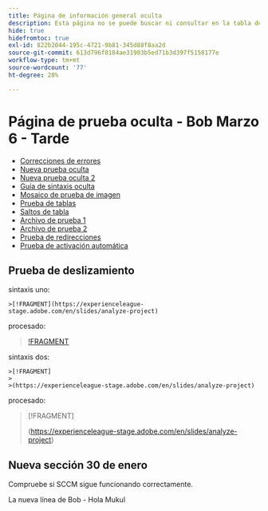 ```yaml
---
title: Página de información general oculta
description: Esta página no se puede buscar ni consultar en la tabla de contenido
hide: true
hidefromtoc: true
exl-id: 822b2044-195c-4721-9b81-345d88f8aa2d
source-git-commit: 613d796f8184ae31903b5ed71b3d397f5158177e
workflow-type: tm+mt
source-wordcount: '77'
ht-degree: 28%

---
```


# Página de prueba oculta - Bob Marzo 6 - Tarde

+ [Correcciones de errores](hidden/bug-fixes.md)
+ [Nueva prueba oculta](hidden-new-test.md)
+ [Nueva prueba oculta 2](hidden-new-test-2.md)
+ [Guía de sintaxis oculta](hidden/syntax-style-guide.md)
+ [Mosaico de prueba de imagen](hidden/test-page.md)
+ [Prueba de tablas](hidden/tables.md)
+ [Saltos de tabla](hidden/table-breaks.md)
+ [Archivo de prueba 1](hidden/note-test.md)
+ [Archivo de prueba 2](hidden-test.md)
+ [Prueba de redirecciones](hidden/test-redirection.md)
+ [Prueba de activación automática](hidden/autoactivate.md)

## Prueba de deslizamiento

sintaxis uno:

```
>[!FRAGMENT](https://experienceleague-stage.adobe.com/en/slides/analyze-project)
```

procesado:

>[!FRAGMENT](https://experienceleague-stage.adobe.com/en/slides/analyze-project)


sintaxis dos:

```
>[!FRAGMENT]
>
>(https://experienceleague-stage.adobe.com/en/slides/analyze-project)
```

procesado:

>[!FRAGMENT]
>
>(https://experienceleague-stage.adobe.com/en/slides/analyze-project)


## Nueva sección 30 de enero

Compruebe si SCCM sigue funcionando correctamente.

La nueva línea de Bob - Hola Mukul
